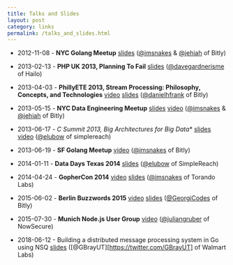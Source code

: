 ```yaml
---
title: Talks and Slides
layout: post
category: links
permalink: /talks_and_slides.html
---
```


 * 2012-11-08 - **NYC Golang Meetup** [slides](https://speakerdeck.com/snakes/nsq-nyc-golang-meetup) ([@imsnakes](https://twitter.com/imsnakes) & [@jehiah](https://twitter.com/jehiah) of Bitly)

 * 2013-02-13 - **PHP UK 2013, Planning To Fail** [slides](https://speakerdeck.com/davegardnerisme/planning-to-fail) ([@davegardnerisme](https://twitter.com/davegardnerisme) of Hailo)

 * 2013-04-03 - **PhillyETE 2013, Stream Processing: Philosophy, Concepts, and Technologies** [video](https://www.infoq.com/presentations/data-streaming-nsq) [slides](https://speakerdeck.com/danielhfrank/stream-processing-philosophy-concepts-and-technologies) ([@danielhfrank](https://twitter.com/danielhfrank) of Bitly)

 * 2013-05-15 - **NYC Data Engineering Meetup** [slides](https://speakerdeck.com/snakes/nsq-nyc-data-engineering-meetup)
[video](https://www.youtube.com/watch?v=IkU8JsxdCAM) ([@imsnakes](https://twitter.com/imsnakes) & [@jehiah](https://twitter.com/jehiah) of Bitly)

 * 2013-06-17 - **C* Summit 2013, Big Architectures for Big Data** [slides](https://www.slideshare.net/planetcassandra/2-eric-lubow) [video](https://www.youtube.com/watch?v=dT0A0bh_CLw) ([@elubow](https://twitter.com/elubow) of simplereach)

 * 2013-06-19 - **SF Golang Meetup** [video](https://plus.google.com/u/0/events/ckpnkggt52aoc7vagkctqsjg6v8) ([@imsnakes](https://twitter.com/imsnakes) of Bitly)

 * 2014-01-11 - **Data Days Texas 2014** [slides](https://eric.lubow.org/presentations/data-day-texas-2014/) ([@elubow](https://twitter.com/elubow) of SimpleReach)

 * 2014-04-24 - **GopherCon 2014** [video](https://confreaks.com/videos/3429-gophercon2014-spray-some-nsq-on-it) [slides](https://speakerdeck.com/snakes/spray-some-nsq-on-it) ([@imsnakes](https://twitter.com/imsnakes) of Torando Labs)

 * 2015-06-02 - **Berlin Buzzwords 2015** [video](https://www.youtube.com/watch?v=OwD-W7uU2zU) [slides](https://georgi.io/scale-with-nsq) ([@GeorgiCodes](https://twitter.com/GeorgiCodes) of Bitly)

 * 2015-07-30 - **Munich Node.js User Group** [video](https://www.youtube.com/watch?v=xhNapGc6SsU) ([@juliangruber](https://twitter.com/juliangruber) of NowSecure)
 
 * 2018-06-12 - Building a distributed message processing system in Go using NSQ [slides](https://bit.ly/nsqslides) ([@GBrayUT][https://twitter.com/GBrayUT] of Walmart Labs)

